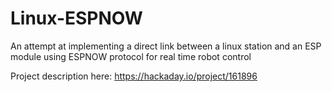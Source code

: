 # Linux-ESPNOW
An attempt at implementing a direct link between a linux station and an ESP module using ESPNOW protocol for real time robot control

Project description here: https://hackaday.io/project/161896
